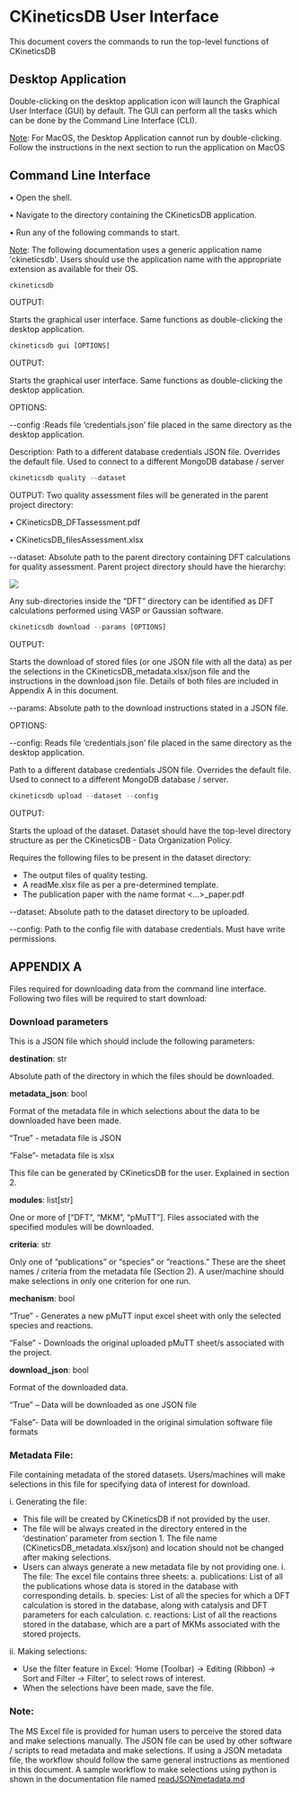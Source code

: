# CKineticsDB User Interface 

This document covers the commands to run the top-level functions of CKineticsDB

## Desktop Application

Double-clicking on the desktop application icon will launch the Graphical User Interface (GUI) by default. The GUI can perform all the tasks which can be done by the Command Line Interface (CLI).

<ins>Note</ins>: For MacOS, the Desktop Application cannot run by double-clicking. Follow the instructions in the next section to run the application on MacOS

## Command Line Interface

•	Open the shell.

•	Navigate to the directory containing the CKineticsDB application.

•	Run any of the following commands to start.

<ins>Note</ins>: The following documentation uses a generic application name 'ckineticsdb'. Users should use the application name with the appropriate extension as available for their OS.


```python
ckineticsdb
```

OUTPUT:

Starts the graphical user interface. Same functions as double-clicking the desktop application.


```python
ckineticsdb gui [OPTIONS]
```

OUTPUT:

Starts the graphical user interface. Same functions as double-clicking the desktop application.

OPTIONS:

--config :Reads file ‘credentials.json’ file placed in the same directory as the desktop application. 

Description: Path to a different database credentials JSON file. Overrides the default file. Used to connect to a different MongoDB database / server


```python
ckineticsdb quality --dataset
```

OUTPUT:
Two quality assessment files will be generated in the parent project directory:

•	CKineticsDB_DFTassessment.pdf

•	CKineticsDB_filesAssessment.xlsx

--dataset: Absolute path to the parent directory containing DFT calculations for quality assessment. Parent project directory should have the hierarchy: 

<img src="https://github.com/siddhantlambor/ckineticsdb-documentation/blob/main/images/hierarchy.png"/>

Any sub-directories inside the “DFT” directory can be identified as DFT calculations performed using VASP or Gaussian software.


```python
ckineticsdb download --params [OPTIONS]
```

OUTPUT:

Starts the download of stored files (or one JSON file with all the data) as per the selections in the CKineticsDB_metadata.xlsx/json file and the instructions in the download.json file. Details of both files are included in Appendix A in this document.

--params: Absolute path to the download instructions stated in a JSON file. 

OPTIONS:

--config: Reads file ‘credentials.json’ file placed in the same directory as the desktop application.

Path to a different database credentials JSON file. Overrides the default file. Used to connect to a different MongoDB database / server. 


```python
ckineticsdb upload --dataset --config
```

OUTPUT:

Starts the upload of the dataset. Dataset should have the top-level directory structure as per the CKineticsDB - Data Organization Policy.

Requires the following files to be present in the dataset directory:
-	The output files of quality testing.
-	A readMe.xlsx file as per a pre-determined template.
-	The publication paper with the name format <…>_paper.pdf

--dataset: Absolute path to the dataset directory to be uploaded.

--config: Path to the config file with database credentials. Must have write permissions. 

## APPENDIX A

Files required for downloading data from the command line interface. Following two files will be required to start download:

### Download parameters 

This is a JSON file which should include the following parameters:

**destination**: str

Absolute path of the directory in which the files should be downloaded.

**metadata_json**: bool

Format of the metadata file in which selections about the data to be downloaded have been made.

“True” - metadata file is JSON

“False”- metadata file is xlsx

This file can be generated by CKineticsDB for the user. Explained in section 2.

**modules**: list[str]

One or more of [“DFT”, “MKM”, “pMuTT”]. Files associated with the specified modules will be downloaded.

**criteria**: str

Only one of “publications” or “species” or “reactions.” These are the sheet names / criteria from the metadata file (Section 2). A user/machine should make selections in only one criterion for one run.

**mechanism**: bool

“True” - Generates a new pMuTT input excel sheet with only the selected species and reactions.

“False” - Downloads the original uploaded pMuTT sheet/s associated with the project. 

**download_json**: bool

Format of the downloaded data.

“True” – Data will be downloaded as one JSON file

“False”- Data will be downloaded in the original simulation software file formats

### Metadata File:

File containing metadata of the stored datasets. Users/machines will make selections in this file for specifying data of interest for download.

i. Generating the file:
-	This file will be created by CKineticsDB if not provided by the user.
-	The file will be always created in the directory entered in the ‘destination’ parameter from section 1. The file name (CKineticsDB_metadata.xlsx/json) and location should not be changed after making selections.
-	Users can always generate a new metadata file by not providing one. 
i.	The file:
The excel file contains three sheets:
a.	publications: List of all the publications whose data is stored in the database with corresponding details.
b.	species: List of all the species for which a DFT calculation is stored in the database, along with catalysis and DFT parameters for each calculation.
c.	reactions: List of all the reactions stored in the database, which are a part of MKMs associated with the stored projects.

ii.	Making selections:
-	Use the filter feature in Excel: ‘Home (Toolbar) -> Editing (Ribbon) -> Sort and Filter -> Filter’, to select rows of interest.
-	When the selections have been made, save the file. 

### Note: 
The MS Excel file is provided for human users to perceive the stored data and make selections manually.
The JSON file can be used by other software / scripts to read metadata and make selections. If using a JSON metadata file, the workflow should follow the same general instructions as mentioned in this document. A sample workflow to make selections using python is shown in the documentation file named [readJSONmetadata.md](https://github.com/siddhantlambor/ckineticsdb-documentation/blob/main/readJSONmetadata.md)
